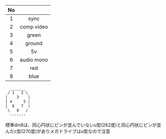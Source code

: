 |No||
|:-:|:-:|
|1|sync|
|2|comp video|
|3|green|
|4|ground|
|5|5v|
|6|audio mono|
|7|red|
|8|blue|

```
  _______
 / 1   2 \
|    3    |
| 4     5 |
|  6   7  |
 \   8   /
  -------
```

標準din8は、同心円状にピンが並んでいないu型(262度)と同心円状にピンが並んだc型(270度)がありメガドライブはu型なので注意
